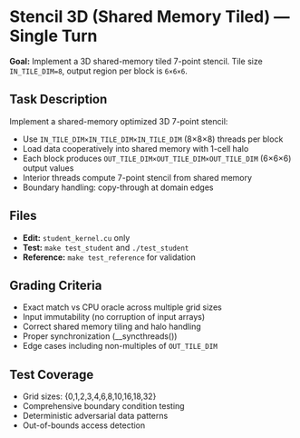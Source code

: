 # Stencil 3D (Shared Memory Tiled) — Single Turn

**Goal:** Implement a 3D shared-memory tiled 7-point stencil. Tile size `IN_TILE_DIM=8`, output region per block is `6×6×6`.

## Task Description

Implement a shared-memory optimized 3D 7-point stencil:
- Use `IN_TILE_DIM×IN_TILE_DIM×IN_TILE_DIM` (8×8×8) threads per block
- Load data cooperatively into shared memory with 1-cell halo
- Each block produces `OUT_TILE_DIM×OUT_TILE_DIM×OUT_TILE_DIM` (6×6×6) output values
- Interior threads compute 7-point stencil from shared memory
- Boundary handling: copy-through at domain edges

## Files

- **Edit:** `student_kernel.cu` only
- **Test:** `make test_student` and `./test_student`
- **Reference:** `make test_reference` for validation

## Grading Criteria

- Exact match vs CPU oracle across multiple grid sizes
- Input immutability (no corruption of input arrays)
- Correct shared memory tiling and halo handling
- Proper synchronization (__syncthreads())
- Edge cases including non-multiples of `OUT_TILE_DIM`

## Test Coverage

- Grid sizes: {0,1,2,3,4,6,8,10,16,18,32}
- Comprehensive boundary condition testing
- Deterministic adversarial data patterns
- Out-of-bounds access detection